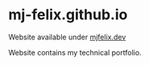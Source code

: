 # mj-felix.github.io

Website available under [mjfelix.dev](https://mjfelix.dev)

Website contains my technical portfolio.
